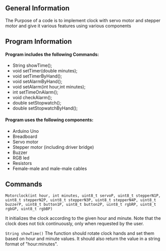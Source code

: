 ## General Information

The Purpose of a code is to implement clock with servo motor and stepper motor and give it various features using
various components

## Program Information

#### Program includes the following Commands:

- String showTime();
- void setTimer(double minutes);
- void setTimerByHand();
- void setAlarmByHand();
- void setAlarm(int hour,int minutes);
- int setTimeOnAlarm();
- void checkAlarm();
- double setStopwatch();
- double setStopwatchByHand();

#### Program uses the following components:

- Arduino Uno
- Breadboard
- Servo motor
- Stepper motor (including driver bridge)
- Buzzer
- RGB led
- Resistors
- Female-male and male-male cables

## Commands

`Motorclock(int hour, int minutes, uint8_t servoP, uint8_t stepperN1P, uint8_t
stepperN2P, uint8_t stepperN3P, uint8_t stepperN4P, uint8_t buzzerP, uint8_t
button1P, uint8_t button2P, uint8_t rgbRP, uint8_t rgbGP, uint8_t rgbBP)`

It initializes the clock according to the given hour and minute. Note that the clock does not tick continuously, only
when requested by the user.

`String showTime()`
The function should rotate clock hands and set them based on hour and minute values. It should also return the
value in a string format of "hour:minutes".


